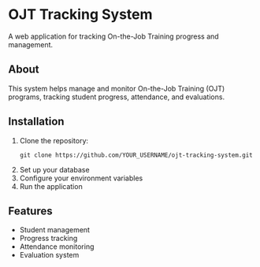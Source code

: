 # OJT Tracking System

A web application for tracking On-the-Job Training progress and management.

## About
This system helps manage and monitor On-the-Job Training (OJT) programs, tracking student progress, attendance, and evaluations.

## Installation

1. Clone the repository:
   ```
   git clone https://github.com/YOUR_USERNAME/ojt-tracking-system.git
   ```
2. Set up your database
3. Configure your environment variables
4. Run the application

## Features
- Student management
- Progress tracking
- Attendance monitoring
- Evaluation system
